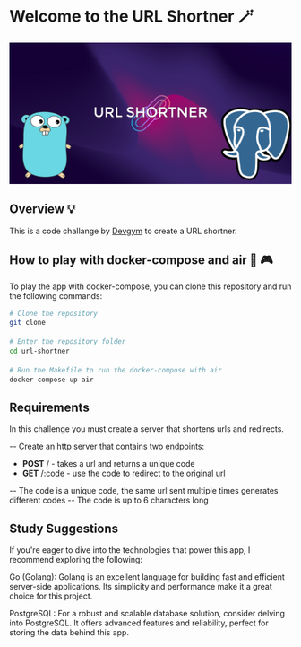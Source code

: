 # Welcome to the URL Shortner 🪄

![Repository Banner](assets/gitbg.png)

## Overview 💡

This is a code challange by [Devgym](https://app.devgym.com.br/) to create a URL shortner.

## How to play with docker-compose and air 🐳 🎮

To play the app with docker-compose, you can clone this repository and run the following commands:

```bash
# Clone the repository
git clone

# Enter the repository folder
cd url-shortner

# Run the Makefile to run the docker-compose with air
docker-compose up air
```

## Requirements 

In this challenge you must create a server that shortens urls and redirects.

-- Create an http server that contains two endpoints:
- **POST** / - takes a url and returns a unique code
- **GET** /:code - use the code to redirect to the original url

-- The code is a unique code, the same url sent multiple times generates different codes
-- The code is up to 6 characters long

## Study Suggestions

If you're eager to dive into the technologies that power this app, I recommend exploring the following:

Go (Golang): Golang is an excellent language for building fast and efficient server-side applications. Its simplicity and performance make it a great choice for this project.

PostgreSQL: For a robust and scalable database solution, consider delving into PostgreSQL. It offers advanced features and reliability, perfect for storing the data behind this app.
